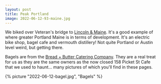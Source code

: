 ```yaml
---
layout: post
title: Peak Portland
image: 2022-06-12-93-maine.jpg
---
```


We biked over Veteran's bridge to [Lincoln & Maine](https://lincolnandmain.net/). It's a good example of where
greater Portland Maine is in terms of development. It's an electric bike shop, bagel cafe and vermouth distillery!
Not quite Portland or Austin level weird, but getting there. 

<!--more-->

Bagels are from the [Bread + Butter Catering Company](https://www.breadandbuttercompany.com). They are
a real treat for us as they are the same owners as the now closed 158 Picket St Cafe that we used to haunt...
many pictures of which you'll find in these pages. 

{% picture "2022-06-12-bagel.jpg", "Bagels" %}


